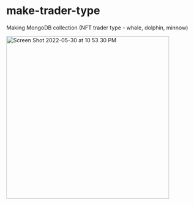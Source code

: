 # make-trader-type
Making MongoDB collection (NFT trader type - whale, dolphin, minnow)


<img width="425" alt="Screen Shot 2022-05-30 at 10 53 30 PM" src="https://user-images.githubusercontent.com/49016747/171006637-f281bd80-031b-4c25-b458-7c4e58621ca8.png">
